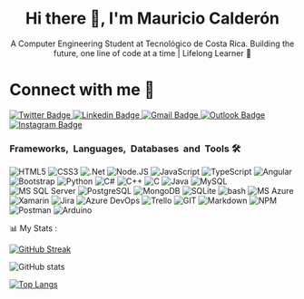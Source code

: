 <h1 align="center">Hi there 👋, I'm Mauricio Calderón</h1>
<p align="center">A Computer Engineering Student at Tecnológico de Costa Rica. Building the future, one line of code at a time | Lifelong Learner 🚀</p>


<div id="badges">
    <h1>Connect with me 🔗</h1>
    <a href="https://x.com/mau1412261" target="_blank">
        <img src="https://img.shields.io/badge/Twitter-1DA1F2?style=for-the-badge&logo=twitter&logoColor=white"
            alt="Twitter Badge" />
    </a>
    <a href="https://www.linkedin.com/in/mauricio-calderon-chavarria/" target="_blank">
        <img src="https://img.shields.io/badge/LinkedIn-0077B5?style=for-the-badge&logo=linkedin&logoColor=white" 
            alt="Linkedin Badge" />
    </a>
    <a href="mau141226@gmail.com" target="_blank">
        <img src="https://img.shields.io/badge/Gmail-D14836?style=for-the-badge&logo=gmail&logoColor=white"
            alt="Gmail Badge" />
    </a>
    </a>
    <a href="mauriciocalderonchavarria@outlook.com" target="_blank">
        <img src="https://img.shields.io/badge/Microsoft_Outlook-0078D4?style=for-the-badge&logo=microsoft-outlook&logoColor=white"
            alt="Outlook Badge" />
    </a>
    <a href="https://www.instagram.com/mau_1434/" target="_blank">
        <img src="https://img.shields.io/badge/Instagram-E4405F?style=for-the-badge&logo=instagram&logoColor=white"
            alt="Instagram Badge" />
    </a>


</div>

<h3>Frameworks,&nbsp;&nbsp;Languages,&nbsp;&nbsp;Databases&nbsp;&nbsp;and&nbsp;&nbsp;Tools 🛠️&nbsp;&nbsp;</h3>

  <p align="left"> 
      <a > <img src="https://img.shields.io/badge/HTML5-E34F26?style=for-the-badge&logo=html5&logoColor=white" alt="HTML5" /> </a>
      <a > <img src="https://img.shields.io/badge/CSS3-1572B6?style=for-the-badge&logo=css3&logoColor=white"alt="CSS3" /> </a>
      <a > <img src="https://img.shields.io/badge/.NET-512BD4.svg?style=for-the-badge&logo=dotnet&logoColor=white"alt=".Net" /> </a>
      <a > <img src="https://img.shields.io/badge/Node.js-43853D?style=for-the-badge&logo=node.js&logoColor=white" alt="Node.JS" /> </a>
      <a > <img src="https://img.shields.io/badge/JavaScript-323330?style=for-the-badge&logo=javascript&logoColor=F7DF1E" alt="JavaScript" /> </a>
      <a > <img src="https://img.shields.io/badge/TypeScript-007ACC?style=for-the-badge&logo=typescript&logoColor=white" alt="TypeScript"/> </a>
      <a > <img src="https://img.shields.io/badge/Angular-DD0031?style=for-the-badge&logo=angular&logoColor=white" alt="Angular" /> </a>
      <a > <img src="https://img.shields.io/badge/Bootstrap-563D7C?style=for-the-badge&logo=bootstrap&logoColor=white" alt="Bootstrap"/> </a>
      <a > <img src="https://img.shields.io/badge/Python-14354C?style=for-the-badge&logo=python&logoColor=white" alt="Python" /> </a>
      <a > <img src="https://img.shields.io/badge/C%23-239120?style=for-the-badge&logo=c-sharp&logoColor=white" alt="C#" /> </a>
      <a > <img src="https://img.shields.io/badge/C%2B%2B-00599C?style=for-the-badge&logo=c%2B%2B&logoColor=white"alt="C++" /> </a>
      <a > <img src="https://img.shields.io/badge/C-00599C?style=for-the-badge&logo=c&logoColor=white" alt="C" /> </a>
      <a > <img src="https://img.shields.io/badge/Java-ED8B00?style=for-the-badge&logo=openjdk&logoColor=white" alt="Java" /> </a>
      <a > <img src="https://img.shields.io/badge/MySQL-00000F?style=for-the-badge&logo=mysql&logoColor=white" alt="MySQL" /> </a>
      <a > <img src="https://img.shields.io/badge/Microsoft%20SQL%20Server-CC2927.svg?style=for-the-badge&logo=Microsoft-SQL-Server&logoColor=white" alt="MS SQL Server" /> </a>
      <a > <img src="https://img.shields.io/badge/PostgreSQL-316192?style=for-the-badge&logo=postgresql&logoColor=white" alt="PostgreSQL" /> </a>
      <a > <img src="https://img.shields.io/badge/MongoDB-4EA94B?style=for-the-badge&logo=mongodb&logoColor=white" alt="MongoDB" /> </a>
      <a > <img src="https://img.shields.io/badge/SQLite-07405E?style=for-the-badge&logo=sqlite&logoColor=white" alt="SQLite"/> </a>
      <a > <img src="https://img.shields.io/badge/Oracle-F80000?style=for-the-badge&logo=oracle&logoColor=black" alt="bash" /> </a>
      <a > <img src="https://img.shields.io/badge/Microsoft_Azure-0089D6?style=for-the-badge&logo=microsoft-azure&logoColor=white" alt="MS Azure" /> </a>
      <a > <img src="https://img.shields.io/badge/Xamarin-3498DB?style=for-the-badge&logo=xamarin&logoColor=white" alt="Xamarin" /> </a>
      <a > <img src="https://img.shields.io/badge/Jira-0052CC?style=for-the-badge&logo=Jira&logoColor=white" alt="Jira" /> </a>
      <a > <img src="https://img.shields.io/badge/Azure%20DevOps-0078D7.svg?style=for-the-badge&logo=Azure-DevOps&logoColor=white" alt="Azure DevOps"/> </a>
      <a > <img src="https://img.shields.io/badge/Trello-0052CC?style=for-the-badge&logo=trello&logoColor=Trello" alt="Trello"/> </a>
      <a > <img src="https://img.shields.io/badge/GIT-E44C30?style=for-the-badge&logo=git&logoColor=white" alt="GIT" /> </a>
      <a > <img src="https://img.shields.io/badge/Markdown-000000?style=for-the-badge&logo=markdown&logoColor=white" alt="Markdown" /> </a>
      <a > <img src="https://img.shields.io/badge/npm-CB3837.svg?style=for-the-badge&logo=npm&logoColor=white" alt="NPM" /> </a>
      <a > <img src="https://img.shields.io/badge/Postman-FF6C37.svg?style=for-the-badge&logo=Postman&logoColor=white" alt="Postman" /> </a>
      <a > <img src="https://img.shields.io/badge/Arduino-00979D?style=for-the-badge&logo=Arduino&logoColor=white" alt="Arduino" /> </a>
      

<div>
📊 My Stats :

[![GitHub Streak](http://github-readme-streak-stats.herokuapp.com?user=JosueSantamariaR&theme=dark&hide_border=true)](https://git.io/streak-stats)

![GitHub stats](https://github-readme-stats.vercel.app/api?username=JosueSantamariaR&show_icons=true&theme=radical)

[![Top Langs](https://github-readme-stats.vercel.app/api/top-langs/?username=JosueSantamariaR&theme=tokyonight)](https://github.com/anuraghazra/github-readme-stats)
